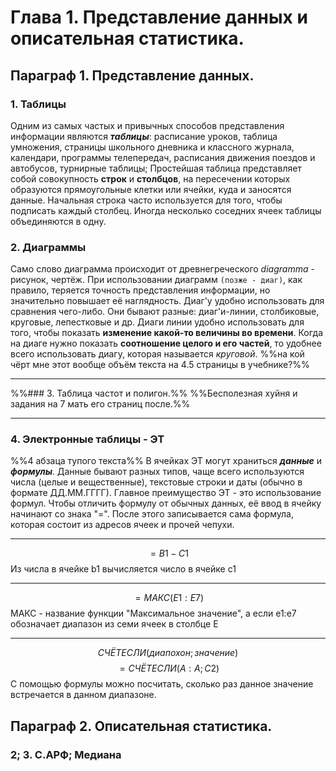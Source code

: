 # Глава 1. Представление данных и описательная статистика.

## Параграф 1. Представление данных.

### 1. Таблицы

Одним из самых частых и привычных способов представления информации являются ***таблицы***: расписание уроков, таблица умножения, страницы школьного дневника и классного журнала, календари, программы телепередач, расписания движения поездов и автобусов, турнирные таблицы;
Простейшая таблица представляет собой совокупность **строк** и **столбцов**, на пересечении которых образуются прямоугольные клетки или ячейки, куда и заносятся данные. Начальная строка часто используется для того, чтобы подписать каждый столбец. Иногда несколько соседних ячеек таблицы объединяются в одну.

### 2. Диаграммы

Само слово диаграмма происходит от древнегреческого $diagramma$ - рисунок, чертёж.
При использовании диаграмм 
`(позже - диаг)`, как правило, теряется точность представления информации, но значительно повышает её наглядность. Диаг'у удобно использовать для сравнения чего-либо. Они бывают разные: диаг'и-линии, столбиковые, круговые, лепестковые и др. 
Диаги линии удобно использовать для того, чтобы показать **изменение какой-то величины во времени**.
Когда на диаге нужно показать **соотношение целого и его частей**, то удобнее всего использовать диагу, которая называется *круговой*.
%%на кой чёрт мне этот вообще объём текста на 4.5 страницы в учебнике?%%

---

%%### 3. Таблица частот и полигон.%%
%%Бесполезная хуйня и задания на 7 мать его страниц после.%%

---

### 4. Электронные таблицы - ЭТ
%%4 абзаца тупого текста%%
В ячейках ЭТ могут храниться ***данные*** и ***формулы***. Данные бывают разных типов, чаще всего используются числа (целые и вещественные), текстовые строки и даты (обычно в формате ДД.ММ.ГГГГ).
Главное преимущество ЭТ - это использование формул. Чтобы отличить формулу от обычных данных, её ввод в ячейку начинают со знака "=". После этого записывается сама формула, которая состоит из адресов ячеек и прочей чепухи.

---

$$=B1-C1$$
Из числа в ячейке b1 вычисляется число в ячейке c1

---
$$=МАКС(E1:E7)$$
МАКС - название функции "Максимальное значение", а если e1:e7 обозначает диапазон из семи ячеек в столбце E

---
$$СЧЁТЕСЛИ (диапохон; значение)$$
$$=СЧЁТЕСЛИ(A:A;C2)$$
С помощью формулы можно посчитать, сколько раз данное значение встречается в данном диапазоне.

## Параграф 2. Описательная статистика.

### 2; 3. С.АРФ; Медиана
